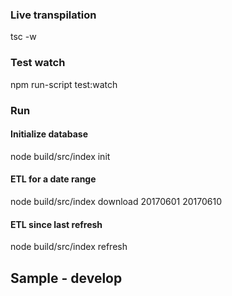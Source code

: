 ### Live transpilation
tsc -w
### Test watch
npm run-script test:watch
### Run

#### Initialize database
node build/src/index init

#### ETL for a date range
node build/src/index download 20170601 20170610
#### ETL since last refresh
node build/src/index refresh
## Sample - develop
